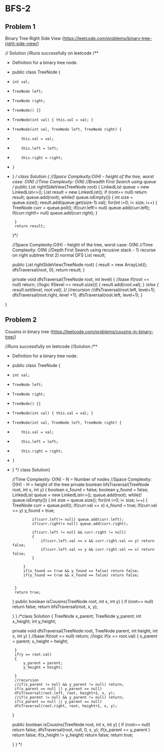 # BFS-2

## Problem 1

Binary Tree Right Side View (https://leetcode.com/problems/binary-tree-right-side-view/)

// Solution 
//Runs successfully on leetcode
/**
 * Definition for a binary tree node.
 * public class TreeNode {
 *     int val;
 *     TreeNode left;
 *     TreeNode right;
 *     TreeNode() {}
 *     TreeNode(int val) { this.val = val; }
 *     TreeNode(int val, TreeNode left, TreeNode right) {
 *         this.val = val;
 *         this.left = left;
 *         this.right = right;
 *     }
 * }
 */
class Solution {
    //Space Complexity:O(H) - height of the tree, worst case: O(N)
    //Time Complexity: O(N)
    //Breadth First Search using queue
    /*
    public List<Integer> rightSideView(TreeNode root) {
        LinkedList <TreeNode> queue = new LinkedList<>();
        List<Integer> result = new LinkedList<Integer>();
        if (root== null) return result;
        queue.add(root);
        while(! queue.isEmpty())
        {
            int size = queue.size();
            result.add(queue.get(size-1).val);
            for(int i=0; i< size; i++)
            {
                TreeNode curr = queue.poll();
                if(curr.left!= null) queue.add(curr.left);
                if(curr.right!= null) queue.add(curr.right);
            }
            
        }
        return result;
    }*/
    
    //Space Complexity:O(H) - height of the tree, worst case: O(N)
    //Time Complexity: O(N)
    //Depth First Search using recusive stack - 1) recurse on right subtree first 2) normal DFS
    List<Integer> result;
    
    public List<Integer> rightSideView(TreeNode root) {
        result = new ArrayList<Integer>();
        dfsTraversal(root, 0);
        return result;
    }
    
    private void dfsTraversal(TreeNode root, int level)
    {
        //base
        if(root == null) return;
        //logic 
        if(level == result.size())
        {
            result.add(root.val);
        }
        /*else
        {
            result.set(level, root.val);
        }*/
        //recursion
        //dfsTraversal(root.left, level+1);
        dfsTraversal(root.right, level +1);
        dfsTraversal(root.left, level+1);
    }
    
    
}


## Problem 2

Cousins in binary tree (https://leetcode.com/problems/cousins-in-binary-tree/)

//Runs successfully on leetcode 
//Solution 
/**
 * Definition for a binary tree node.
 * public class TreeNode {
 *     int val;
 *     TreeNode left;
 *     TreeNode right;
 *     TreeNode() {}
 *     TreeNode(int val) { this.val = val; }
 *     TreeNode(int val, TreeNode left, TreeNode right) {
 *         this.val = val;
 *         this.left = left;
 *         this.right = right;
 *     }
 * }
 */
class Solution{
    
    //Time Complexity: O(N) - N = Number of nodes
    //Space Complexity: O(H) - H = height of the tree
    private boolean bfsTraversal(TreeNode root, int x, int y)
    {
        boolean x_found = false;
        boolean y_found = false;
        LinkedList <TreeNode> queue = new LinkedList<>();
        queue.add(root);
        while(! queue.isEmpty())
        {
            int size = queue.size();
            for(int i=0; i< size; i++)
            {
                TreeNode curr = queue.poll();
                if(curr.val == x)
                    x_found = true;
                if(curr.val == y)
                    y_found = true;
                
                if(curr.left!= null) queue.add(curr.left);
                if(curr.right!= null) queue.add(curr.right);
                
                if(curr.left != null && curr.right != null)
                {
                    if(curr.left.val == x && curr.right.val == y) return false;
                    if(curr.left.val == y && curr.right.val == x) return false;
                }
                
            }
            if(x_found == true && y_found == false) return false;
            if(y_found == true && x_found == false) return false;
            
            
        }
        return true;
    }
    public boolean isCousins(TreeNode root, int x, int y) {
        if (root== null) return false;
        return bfsTraversal(root, x, y);
        
        
        
        
    }
}
/*class Solution {
    TreeNode x_parent; 
    TreeNode y_parent;
    int x_height;
    int y_height;
    
    private void dfsTraversal(TreeNode root, TreeNode parent, int height, int x, int y)
    {
        //base 
        if(root == null) return;
        //logic 
        if(x == root.val)
        {
            x_parent = parent;
            x_height = height;
           
        }
        if(y == root.val)
        {
            y_parent = parent;
            y_height = height;
           
        }
        //recursion
        //if(x_parent != null && y_parent != null) return;
        if(x_parent == null || y_parent == null) 
        dfsTraversal(root.left, root, height+1, x, y);
        //if(x_parent != null && y_parent != null) return;
        if(x_parent == null || y_parent == null) 
        dfsTraversal(root.right, root, height+1, x, y);
        
    }
   
    public boolean isCousins(TreeNode root, int x, int y) {
        if (root== null) return false;
        dfsTraversal(root, null, 0, x, y);
        if(x_parent == y_parent ) return false;
        if(x_height != y_height) return false;
        return true;
        
        
        
    }
}
*/

